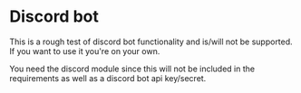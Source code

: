 # Discord bot
This is a rough test of discord bot functionality and is/will not be supported. If you want to use it you're on your own.

You need the discord module since this will not be included in the requirements as well as a discord bot api key/secret.